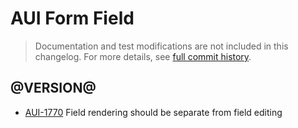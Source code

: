 # AUI Form Field

> Documentation and test modifications are not included in this changelog. For more details, see [full commit history](https://github.com/liferay/alloy-ui/commits/master/src/aui-form-field).

## @VERSION@

* [AUI-1770](https://issues.liferay.com/browse/AUI-1770) Field rendering should be separate from field editing
